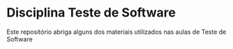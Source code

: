 # Disciplina Teste de Software

Este repositório abriga alguns dos materiais utilizados nas aulas de Teste de Software